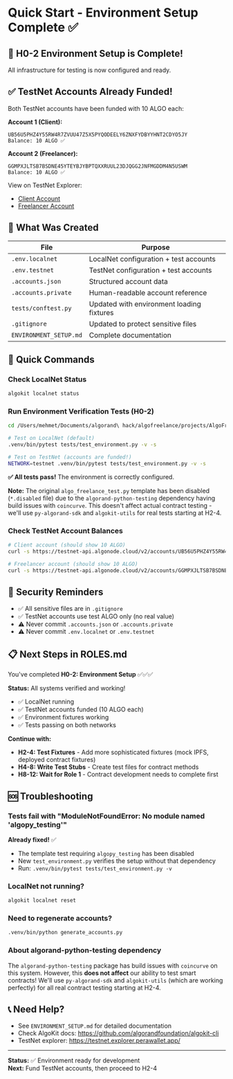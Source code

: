 # Quick Start - Environment Setup Complete ✅

## 🎉 H0-2 Environment Setup is Complete!

All infrastructure for testing is now configured and ready.

## ✅ TestNet Accounts Already Funded!

Both TestNet accounts have been funded with 10 ALGO each:

**Account 1 (Client):**
```
UB56U5PHZ4Y55RW4R7ZVUU47Z5X5PYQODEELY6ZNXFYDBYYHNT2CDYO5JY
Balance: 10 ALGO ✅
```

**Account 2 (Freelancer):**
```
GGMPXJLTSB7BSDNE45YTEYBJYBPTQXXRUUL23DJQGG2JNFMGDDM4N5USWM
Balance: 10 ALGO ✅
```

View on TestNet Explorer:
- [Client Account](https://testnet.explorer.perawallet.app/address/UB56U5PHZ4Y55RW4R7ZVUU47Z5X5PYQODEELY6ZNXFYDBYYHNT2CDYO5JY)
- [Freelancer Account](https://testnet.explorer.perawallet.app/address/GGMPXJLTSB7BSDNE45YTEYBJYBPTQXXRUUL23DJQGG2JNFMGDDM4N5USWM)

## 📁 What Was Created

| File | Purpose |
|------|---------|
| `.env.localnet` | LocalNet configuration + test accounts |
| `.env.testnet` | TestNet configuration + test accounts |
| `.accounts.json` | Structured account data |
| `.accounts.private` | Human-readable account reference |
| `tests/conftest.py` | Updated with environment loading fixtures |
| `.gitignore` | Updated to protect sensitive files |
| `ENVIRONMENT_SETUP.md` | Complete documentation |

## 🚀 Quick Commands

### Check LocalNet Status
```bash
algokit localnet status
```

### Run Environment Verification Tests (H0-2)
```bash
cd /Users/mehmet/Documents/algorand\ hack/algofreelance/projects/AlgoFreelance-contracts

# Test on LocalNet (default)
.venv/bin/pytest tests/test_environment.py -v -s

# Test on TestNet (accounts are funded!)
NETWORK=testnet .venv/bin/pytest tests/test_environment.py -v -s
```

**✅ All tests pass!** The environment is correctly configured.

**Note:** The original `algo_freelance_test.py` template has been disabled (`*.disabled` file) due to the `algorand-python-testing` dependency having build issues with `coincurve`. This doesn't affect actual contract testing - we'll use `py-algorand-sdk` and `algokit-utils` for real tests starting at H2-4.

### Check TestNet Account Balances
```bash
# Client account (should show 10 ALGO)
curl -s https://testnet-api.algonode.cloud/v2/accounts/UB56U5PHZ4Y55RW4R7ZVUU47Z5X5PYQODEELY6ZNXFYDBYYHNT2CDYO5JY | jq '.amount / 1000000'

# Freelancer account (should show 10 ALGO)
curl -s https://testnet-api.algonode.cloud/v2/accounts/GGMPXJLTSB7BSDNE45YTEYBJYBPTQXXRUUL23DJQGG2JNFMGDDM4N5USWM | jq '.amount / 1000000'
```

## 🔐 Security Reminders

- ✅ All sensitive files are in `.gitignore`
- ✅ TestNet accounts use test ALGO only (no real value)
- ⚠️ Never commit `.accounts.json` or `.accounts.private`
- ⚠️ Never commit `.env.localnet` or `.env.testnet`

## 📋 Next Steps in ROLES.md

You've completed **H0-2: Environment Setup** ✅✅✅

**Status:** All systems verified and working!
- ✅ LocalNet running
- ✅ TestNet accounts funded (10 ALGO each)
- ✅ Environment fixtures working
- ✅ Tests passing on both networks

**Continue with:**
- **H2-4: Test Fixtures** - Add more sophisticated fixtures (mock IPFS, deployed contract fixtures)
- **H4-8: Write Test Stubs** - Create test files for contract methods
- **H8-12: Wait for Role 1** - Contract development needs to complete first

## 🆘 Troubleshooting

### Tests fail with "ModuleNotFoundError: No module named 'algopy_testing'"
**Already fixed!** ✅
- The template test requiring `algopy_testing` has been disabled
- New `test_environment.py` verifies the setup without that dependency
- Run: `.venv/bin/pytest tests/test_environment.py -v`

### LocalNet not running?
```bash
algokit localnet reset
```

### Need to regenerate accounts?
```bash
.venv/bin/python generate_accounts.py
```

### About algorand-python-testing dependency
The `algorand-python-testing` package has build issues with `coincurve` on this system. However, this **does not affect** our ability to test smart contracts! We'll use `py-algorand-sdk` and `algokit-utils` (which are working perfectly) for all real contract testing starting at H2-4.

## 📞 Need Help?

- See `ENVIRONMENT_SETUP.md` for detailed documentation
- Check AlgoKit docs: https://github.com/algorandfoundation/algokit-cli
- TestNet explorer: https://testnet.explorer.perawallet.app/

---

**Status:** ✅ Environment ready for development  
**Next:** Fund TestNet accounts, then proceed to H2-4

